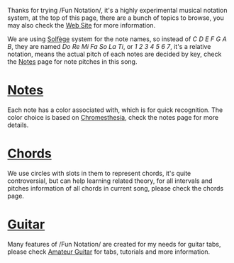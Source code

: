 Thanks for trying /Fun Notation/, it's a highly experimental musical notation system, at the top of this page, there are a bunch of topics to browse, you may also check the [Web Site](https://www.notation.fun) for more information.

We are using [Solfège](https://en.wikipedia.org/wiki/Solf%C3%A8ge) system for the note names, so instead of *C D E F G A B*, they are named *Do Re Mi Fa So La Ti*, or *1 2 3 4 5 6 7*, it's a relative notation, means the actual pitch of each notes are decided by key, check the [Notes](:kb:notes) page for note pitches in this song.

# [Notes](:kb:notes)
Each note has a color associated with, which is for quick recognition. The color choice is based on [Chromesthesia](https://en.wikipedia.org/wiki/Chromesthesia), check the notes page for more details.

# [Chords](:kb:chords)
We use circles with slots in them to represent chords, it's quite controversial, but can help learning related theory, for all intervals and pitches information of all chords in current song, please check the chords page.

# [Guitar](:kb:guitar)
Many features of /Fun Notation/ are created for my needs for guitar tabs, please check [Amateur Guitar](https://www.amateurguitar.com) for tabs, tutorials and more information.
